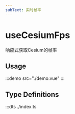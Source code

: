 ```yaml
---
subText: 实时帧率
---
```


# useCesiumFps

响应式获取Cesium的帧率

## Usage

:::demo src="./demo.vue"
:::

## Type Definitions

:::dts ./index.ts
